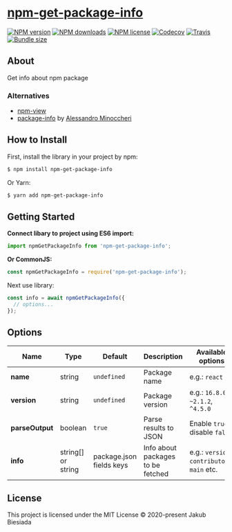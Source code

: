 # [npm-get-package-info](https://github.com/JB1905/npm-get-package-info)

[![NPM version](https://img.shields.io/npm/v/npm-get-package-info?style=flat-square)](https://www.npmjs.com/package/npm-get-package-info)
[![NPM downloads](https://img.shields.io/npm/dm/npm-get-package-info?style=flat-square)](https://www.npmjs.com/package/npm-get-package-info)
[![NPM license](https://img.shields.io/npm/l/npm-get-package-info?style=flat-square)](https://www.npmjs.com/package/npm-get-package-info)
[![Codecov](https://img.shields.io/codecov/c/github/JB1905/npm-get-package-info?style=flat-square)](https://codecov.io/gh/JB1905/npm-get-package-info)
[![Travis](https://img.shields.io/travis/JB1905/npm-get-package-info/master?style=flat-square)](https://travis-ci.org/JB1905/npm-get-package-info)
[![Bundle size](https://img.shields.io/bundlephobia/min/npm-get-package-info?style=flat-square)](https://bundlephobia.com/result?p=npm-get-package-info)

## About

Get info about npm package

### Alternatives

- [npm-view](https://docs.npmjs.com/cli/v7/commands/npm-view)
- [package-info](https://github.com/AlessandroMinoccheri/package-info) by [Alessandro Minoccheri](https://github.com/AlessandroMinoccheri)

## How to Install

First, install the library in your project by npm:

```sh
$ npm install npm-get-package-info
```

Or Yarn:

```sh
$ yarn add npm-get-package-info
```

## Getting Started

**Connect libary to project using ES6 import:**

```js
import npmGetPackageInfo from 'npm-get-package-info';
```

**Or CommonJS:**

```js
const npmGetPackageInfo = require('npm-get-package-info');
```

Next use library:

```js
const info = await npmGetPackageInfo({
  // options...
});
```

## Options

| Name            | Type               | Default                  | Description                       | Available options                            |
| --------------- | ------------------ | ------------------------ | --------------------------------- | -------------------------------------------- |
| **name**        | string             | `undefined`              | Package name                      | e.g.: `react`                                |
| **version**     | string             | `undefined`              | Package version                   | e.g.: `16.8.0`, `~2.1.2`, `^4.5.0`           |
| **parseOutput** | boolean            | `true`                   | Parse results to JSON             | Enable `true` / disable `false`              |
| **info**        | string[] or string | package.json fields keys | Info about packages to be fetched | e.g.: `version`, `contributors`, `main` etc. |

## License

This project is licensed under the MIT License © 2020-present Jakub Biesiada
